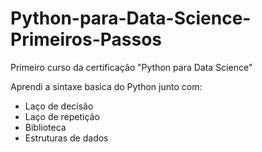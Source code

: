 # Python-para-Data-Science-Primeiros-Passos

Primeiro curso da certificação "Python para Data Science"

Aprendi a sintaxe basica do Python junto com: 

- Laço de decisão
- Laço de repetição 
- Biblioteca
- Estruturas de dados
